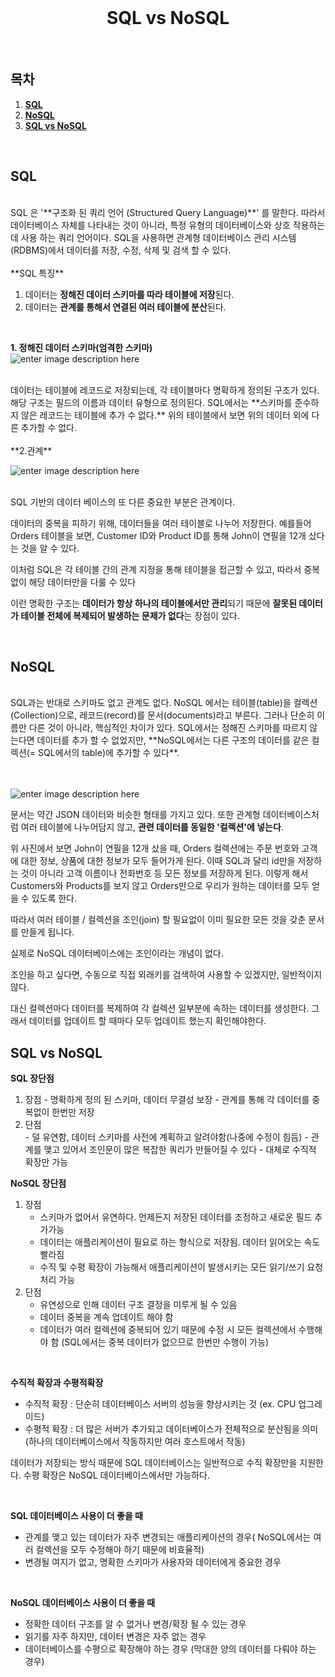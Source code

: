 
<div align="center">
  <br />
  <h1>SQL vs NoSQL</h1>
  <br />
</div>

## 목차

1. [**SQL**](#1)
2. [**NoSQL**](#2)
3. [**SQL vs NoSQL**](#3)

<br />

<div id="1"></div>

## SQL
  </br>
SQL 은 '**구조화 된 쿼리 언어 (Structured Query Language)**' 를 말한다. 따라서 데이터베이스 자체를 나타내는 것이 아니라, 특정 유형의 데이터베이스와 상호 작용하는 데 사용 하는 쿼리 언어이다.  
SQL을 사용하면 관계형 데이터베이스 관리 시스템(RDBMS)에서 데이터를 저장, 수정, 삭제 및 검색 할 수 있다.
</br>
</br>
  **SQL 특징**
    </br>
    
  1. 데이터는 **정해진 데이터 스키마를 따라 테이블에 저장**된다. 
  2. 데이터는 **관계를 통해서 연결된 여러 테이블에 분산**된다.
  </br>
  
**1. 정해진 데이터 스키마(엄격한 스키마)**
  </br>
  ![enter image description here](https://img1.daumcdn.net/thumb/R1280x0/?scode=mtistory2&fname=https://blog.kakaocdn.net/dn/bzaTkz/btqFNQK86q1/UTJTesTZgKhy5kbvPoeKJK/img.png)
  
 </br>
 데이터는 테이블에 레코드로 저장되는데, 각 테이블마다 명확하게 정의된 구조가 있다. 해당 구조는 필드의 이름과 데이터 유형으로 정의된다. 
 SQL에서는 **스키마를 준수하지 않은 레코드는 테이블에 추가 수 없다.** 위의 테이블에서 보면 위의 데이터 외에 다른 추가할 수 없다.
 </br>
 
 </br>
**2.관계**
</br>

![enter image description here](https://img1.daumcdn.net/thumb/R1280x0/?scode=mtistory2&fname=https://blog.kakaocdn.net/dn/bqdT4U/btqFPH66Lke/80rZaJ1LudbB1RUojBfNLk/img.png)

</br>
SQL 기반의 데이터 베이스의 또 다른 중요한 부분은 관계이다.

데이터의 중복을 피하기 위해, 데이터들을 여러 테이블로 나누어 저장한다. 예를들어 Orders 테이블을 보면, Customer ID와 Product ID를 통해 John이 연필을 12개 샀다는 것을 알 수 있다.
  
이처럼 SQL은 각 테이블 간의 관계 지정을 통해 테이블을 접근할 수 있고, 따라서 중복 없이 해당 데이터만을 다룰 수 있다  
  
이런 명확한 구조는 **데이터가 항상 하나의 테이블에서만 관리**되기 때문에 **잘못된 데이터가 테이블 전체에 복제되어 발생하는 문제가 없다**는 장점이 있다.

  </br>


<div id="2"></div>

## NoSQL
  </br>
SQL과는 반대로 스키마도 없고 관계도 없다.
NoSQL 에서는 테이블(table)을 컬렉션(Collection)으로, 레코드(record)를 문서(documents)라고 부른다.
그러나 단순히 이름만 다른 것이 아니라, 핵심적인 차이가 있다.  SQL에서는 정해진 스키마를 따르지 않는다면 데이터를 추가 할 수 없었지만, **NoSQL에서는 다른 구조의 데이터를 같은 컬렉션(= SQL에서의  table)에 추가할 수 있다**.  </br>
  </br>
  </br>
  
![enter image description here](https://img1.daumcdn.net/thumb/R1280x0/?scode=mtistory2&fname=https://blog.kakaocdn.net/dn/bacgVx/btqFPHeZ0uW/bfZy8A6IoZPQIlC97kXNd0/img.png)
 
문서는 약간 JSON 데이터와 비슷한 형태를 가지고 있다. 또한 관계형 데이터베이스처럼 여러 테이블에 나누어담지 않고, **관련 데이터를 동일한 '컬렉션'에 넣는다**. </br>

 위 사진에서 보면 John이 연필을 12개 샀을 때, Orders 컬렉션에는 주문 번호와 고객에 대한 정보, 상품에 대한 정보가 모두 들어가게 된다. 이때 SQL과 달리 id만을 저장하는 것이 아니라 고객 이름이나 전화번호 등 모든 정보를 저장하게 된다. 이렇게 해서 Customers와 Products를 보지 않고 Orders만으로 우리가 원하는 데이터를 모두 얻을 수 있도록 한다.
  

따라서 여러 테이블 / 컬렉션을 조인(join) 할 필요없이 이미 필요한 모든 것을 갖춘 문서를 만들게 됩니다.

실제로 NoSQL 데이터베이스에는 조인이라는 개념이 없다.

조인을 하고 싶다면, 수동으로 직접 외래키를 검색하여 사용할 수 있겠지만, 일반적이지 않다.

대신 컬렉션마다  데이터를 복제하여 각 컬렉션 일부분에 속하는 데이터를 생성한다. 그래서 데이터를 업데이트 할 때마다 모두 업데이트 했는지 확인해야한다.



<div id="3"></div>

## SQL vs NoSQL

 **SQL 장단점**
 </br>
 
1. 장점 
		- 명확하게 정의 된 스키마, 데이터 무결성 보장
		- 관계를 통해 각 데이터를 중복없이 한번만 저장
 2. 단점  
		- 덜 유연함, 데이터 스키마를 사전에 계획하고 알려야함(나중에 수정이 힘듬)
		- 관계를 맺고 있어서 조인문이 많은 복잡한 쿼리가 만들어질 수 있다
		- 대체로 수직적 확장만 가능
	</br>
  
**NoSQL 장단점**
</br>

 1. 장점
	 - 스키마가 없어서 유연하다. 언제든지 저장된 데이터를 조정하고 새로운 필드 추가가능
	 - 데이터는 애플리케이션이 필요로 하는 형식으로 저장됨. 데이터 읽어오는 속도 빨라짐
	 - 수직 및 수평 확장이 가능해서 애플리케이션이 발생시키는 모든 읽기/쓰기 요청 처리 가능
 2. 단점
	-   유연성으로 인해 데이터 구조 결정을 미루게 될 수 있음
	-   데이터 중복을 계속 업데이트 해야 함
	-   데이터가 여러 컬렉션에 중복되어 있기 때문에 수정 시 모든 컬렉션에서 수행해야 함 (SQL에서는 중복 데이터가 없으므로 한번만 수행이 가능)
 
</br>

**수직적 확장과 수평적확장**
  </br>
  
-   수직적 확장 : 단순히 데이터베이스 서버의 성능을 향상시키는 것 (ex. CPU 업그레이드)
-   수평적 확장 : 더 많은 서버가 추가되고 데이터베이스가 전체적으로 분산됨을 의미 (하나의 데이터베이스에서 작동하지만 여러 호스트에서 작동)

데이터가 저장되는 방식 때문에 SQL 데이터베이스는 일반적으로 수직 확장만을 지원한다. 수평 확장은 NoSQL 데이터베이스에서만 가능하다.  
  
  </br>
  

**SQL 데이터베이스 사용이 더 좋을 때**
</br>

-   관계를 맺고 있는 데이터가 자주 변경되는 애플리케이션의 경우( NoSQL에서는 여러 컬렉션을 모두 수정해야 하기 때문에 비효율적)
-   변경될 여지가 없고, 명확한 스키마가 사용자와 데이터에게 중요한 경우
 </br>
 

**NoSQL 데이터베이스 사용이 더 좋을 때**
</br>

-   정확한 데이터 구조를 알 수 없거나 변경/확장 될 수 있는 경우
-   읽기를 자주 하지만, 데이터 변경은 자주 없는 경우
-   데이터베이스를 수평으로 확장해야 하는 경우 (막대한 양의 데이터를 다뤄야 하는 경우)
